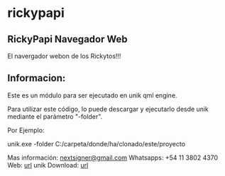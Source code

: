# rickypapi

## RickyPapi Navegador Web

El navergador webon de los Rickytos!!!

## Informacion:

Este es un módulo para ser ejecutado en unik qml engine.

Para utilizar este código, lo puede descargar y ejecutarlo desde unik 
mediante el parámetro "-folder". 

Por Ejemplo: 

unik.exe -folder 
C:/carpeta/donde/ha/clonado/este/proyecto

Mas información: nextsigner@gmail.com
Whatsapps: +54 11 3802 4370
Web: [url](http://unikdev.net/)
unik Download: [url](http://unikdev.net/download.php)
